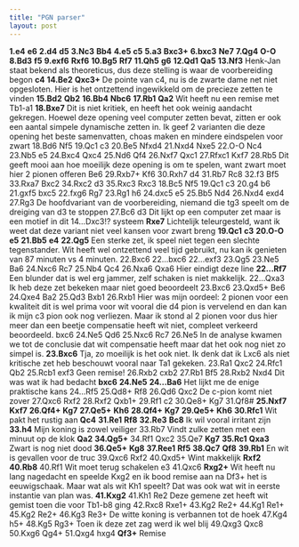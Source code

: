 ```yaml
---
title: "PGN parser"
layout: post
---
```


**1.e4** **e6** **2.d4** **d5** **3.Nc3** **Bb4** **4.e5** **c5** **5.a3** **Bxc3+** **6.bxc3** **Ne7** **7.Qg4** **O-O** **8.Bd3** **f5** **9.exf6** **Rxf6** **10.Bg5** **Rf7** **11.Qh5** **g6** **12.Qd1** **Qa5** **13.Nf3** Henk-Jan staat bekend als theoreticus, dus deze stelling is waar de voorbereiding begon **c4** **14.Be2** **Qxc3+** De pointe van c4, nu is de zwarte dame net niet opgesloten. Hier is het ontzettend ingewikkeld om de precieze zetten te vinden **15.Bd2** **Qb2** **16.Bb4** **Nbc6** **17.Rb1** **Qa2** Wit heeft nu een remise met Tb1-a1 **18.Bxe7** Dit is niet kritiek, en heeft het ook weinig aandacht gekregen. Hoewel deze opening veel computer zetten bevat, zitten er ook een aantal simpele dynamische zetten in. Ik geef 2 varianten die deze opening het beste samenvatten, choas maken en mindere eindspelen voor zwart  18.Bd6 Nf5 19.Qc1 c3 20.Be5 Nfxd4 21.Nxd4 Nxe5 22.O-O Nc4 23.Nb5 e5 24.Bxc4 Qxc4 25.Nd6 Qf4 26.Nxf7 Qxc1 27.Rfxc1 Kxf7 28.Rb5 Dit geeft mooi aan hoe moeilijk deze opening is om te spelen, want zwart moet hier 2 pionen offeren Be6 29.Rxb7+ Kf6 30.Rxh7 d4 31.Rb7 Rc8 32.f3 Bf5 33.Rxa7 Bxc2 34.Rxc2 d3 35.Rxc3 Rxc3   18.Bc5 Nf5 19.Qc1 c3 20.g4 b6 21.gxf5 bxc5 22.fxg6 Rg7 23.Rg1 h6 24.dxc5 e5 25.Bb5 Nd4 26.Nxd4 exd4 27.Rg3 De hoofdvariant van de voorbereiding, niemand die tg3 speelt om de dreiging van d3 te stoppen  27.Bc6 d3 Dit lijkt op een computer zet maar is een motief in dit 14...Dxc3!? systeem   **Rxe7** Lichtelijk teleurgesteld, want ik weet dat deze variant niet veel kansen voor zwart breng **19.Qc1** **c3** **20.O-O** **e5** **21.Bb5** **e4** **22.Qg5** Een sterke zet, ik speel niet tegen een slechte tegenstander. Wit heeft wel ontzettend veel tijd gebruikt, nu kan ik genieten van 87 minuten vs 4 minuten.  22.Bxc6 22...bxc6  22...exf3 23.Qg5  23.Ne5 Ba6 24.Nxc6 Rc7 25.Nb4 Qc4 26.Nxa6 Qxa6 Hier eindigt deze line  **22...Rf7** Een blunder dat is wel erg jammer, zelf schaken is niet makkelijk.  22...Qxa3 Ik heb deze zet bekeken maar niet goed beoordeelt 23.Bxc6  23.Qxd5+ Be6 24.Qxe4 Ba2 25.Qd3 Bxb1 26.Rxb1 Hier was mijn oordeel: 2 pionen voor een kwaliteit dit is wel prima voor wit vooral die d4 pion is vervelend en dan kan ik mijn c3 pion ook nog verliezen. Maar ik stond al 2 pionen voor dus hier meer dan een beetje compensatie heeft wit niet, compleet verkeerd beoordeeld.  bxc6 24.Ne5 Qd6 25.Nxc6 Rc7 26.Ne5 In de analyse kwamen we tot de conclusie dat wit compensatie heeft maar dat het ook nog niet zo simpel is.  **23.Bxc6** Tja, zo moeilijk is het ook niet. Ik denk dat ik Lxc6 als niet kritische zet heb beschouwt vooral naar Ta1 gekeken.  23.Ra1 Qxc2 24.Rfc1 Qb2 25.Rcb1 exf3 Geen remise! 26.Rxb2 cxb2 27.Rb1 Bf5 28.Rxb2 Nxd4 Dit was wat ik had bedacht  **bxc6** **24.Ne5** **24...Ba6** Het lijkt me de enige praktische kans  24...Rf5 25.Qd8+ Rf8 26.Qd6 Qxc2 De c-pion komt niet zover 27.Qxc6 Rxf2 28.Rxf2 Qxb1+ 29.Rf1 c2 30.Qe8+ Kg7 31.Qf8#  **25.Nxf7** **Kxf7** **26.Qf4+** **Kg7** **27.Qe5+** **Kh6** **28.Qf4+** **Kg7** **29.Qe5+** **Kh6** **30.Rfc1** Wit pakt het rustig aan **Qc4** **31.Re1** **Rf8** **32.Re3** **Bc8** Ik wil vooral irritant zijn **33.h4** Mijn koning is zowel veiliger  33.Rb7 Vindt zulke zetten met een minuut op de klok  **Qa2** **34.Qg5+**  34.Rf1 Qxc2 35.Qe7  **Kg7** **35.Rc1** **Qxa3** Zwart is nog niet dood **36.Qe5+** **Kg8** **37.Ree1** **Rf5** **38.Qc7** **Qf8** **39.Rb1** En wit is gevallen voor de truc  39.Qxc6 Rxf2 40.Qxd5+ Wint makkelijk  **Rxf2** **40.Rb8**  40.Rf1 Wit moet terug schakelen e3 41.Qxc6  **Rxg2+** Wit heeft nu lang nagedacht en speelde Kxg2 en ik bood remise aan na Df3+ het is eeuwigschaak. Maar wat als wit Kh1 speelt? Dat was ook wat wit in eerste instantie van plan was. **41.Kxg2**  41.Kh1 Re2 Deze gemene zet heeft wit gemist toen die voor Tb1-b8 ging 42.Rxc8 Rxe1+ 43.Kg2 Re2+ 44.Kg1 Re1+ 45.Kg2 Re2+ 46.Kg3 Re3+ De witte koning is verbannen tot de hoek 47.Kg4 h5+ 48.Kg5 Rg3+ Toen ik deze zet zag werd ik wel blij 49.Qxg3 Qxc8 50.Kxg6 Qg4+ 51.Qxg4 hxg4  **Qf3+** Remise  




